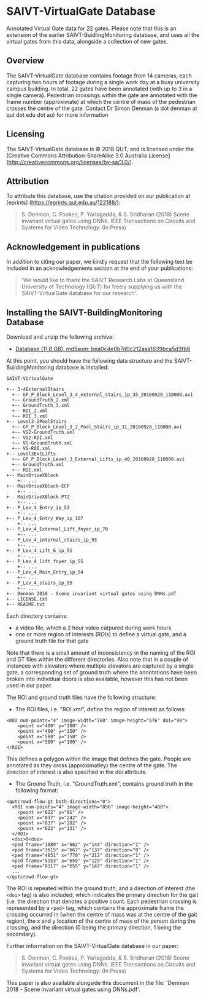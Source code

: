 # SAIVT-VirtualGate Database
Annotated Virtual Gate data for 22 gates. Please note that this is an extension of the earlier SAIVT-BuidlingMonitoring database, and uses all the virtual gates from this data, alongside a collection of new gates.

## **Overview**
The SAIVT-VirtualGate database contains footage from 14 cameras, each capturing two hours of footage during a single work day at a busy university campus building. In total, 22 gates have been annotated (with up to 3 in a single camera). Pedestrian crossings within the gate are annotated with the frame number (approximate) at which the centre of mass of the pedestrian crosses the centre of the gate. Contact Dr Simon Denman (s dot denman at qut dot edu dot au) for more information

## **Licensing** 
The SAIVT-VirtualGate database is © 2018 QUT, and is licensed under the [Creative Commons Attribution-ShareAlike 3.0 Australia License] (http://creativecommons.org/licenses/by-sa/3.0/).

## **Attribution**
To attribute this database, use the citation provided on our publication at [eprints] (https://eprints.qut.edu.au/122188/): 

> S. Denman, C. Fookes, P. Yarlagadda, & S. Sridharan (2018) Scene 
> invariant virtual gates using DNNs. IEEE Transactions on Circuits 
> and Systems for Video Technology. (In Press)

## **Acknowledgement in publications**
In addition to citing our paper, we kindly request that the following text be included in an acknowledgements section at the end of your publications:

> 'We would like to thank the SAIVT Research Labs at Queensland University of Technology (QUT) for freely supplying us with the SAIVT-VirtualGate database for our research'.

## **Installing the SAIVT-BuildingMonitoring Database**
Download and unzip the following archive:
- [Database (11.8 GB), md5sum: bea0c4e0b7d0c212aaa1639bca5d3fb6](https://data.researchdatafinder.qut.edu.au/dataset/063a99ed-a2b7-49c7-b900-1936c8c2a715/resource/45ffd801-5070-4f88-a065-dba88d94c9ed/download/saivt-virtualgate.tar.gz)

At this point, you should have the following data structure and the SAIVT-BuildingMonitoring database is installed:
```
SAIVT-VirtualGate 

+-- 3-4ExternalStairs
  +-- GP_P_Block_Level_3_4_external_stairs_ip_35_20160928_110000.avi
  +-- GroundTruth_2.xml
  +-- GroundTruth_3.xml
  +-- ROI_2.xml
  +-- ROI_3.xml
+-- Level3-2PoolStairs  
  +-- GP_P_Block_Level_3_2_Pool_Stairs_ip_31_20160928_110000.avi  
  +-- VG2-GroundTruth.xml  
  +-- VG2-ROI.xml  
  +-- VG-GroundTruth.xml  
  +-- VG-ROI.xml
+-- Level3ExtLifts   
  +-- GP_P_Block_Level_3_External_Lifts_ip_40_20160928_110000.avi  
  +-- GroundTruth.xml  
  +-- ROI.xml
+-- MainDriveXBlock  
    +-- ... 
+-- MainDriveXBlock-ECP  
    +-- ... 
+-- MainDriveXBlock-PTZ  
    +-- ... 
+-- P_Lev_4_Entry_ip_53       
    +-- ... 
+-- P_Lev_4_Entry_Way_ip_107  
    +-- ... 
+-- P_Lev_4_External_Lift_foyer_ip_70  
    +-- ... 
+-- P_Lev_4_internal_stairs_ip_93      
    +-- ... 
+-- P_Lev_4_Lift_6_ip_51      
    +-- ... 
+-- P_Lev_4_lift_foyer_ip_55  
    +-- ... 
+-- P_Lev_4_Main_Entry_ip_54
    +-- ... 
+-- P_Lev_4_stairs_ip_95
    +-- ... 
+-- Denman 2018 - Scene invariant virtual gates using DNNs.pdf 
+-- LICENSE.txt 
+-- README.txt
```
Each directory contains:
- a video file, which a 2 hour video catpured during work hours
- one or more region of interests (ROIs) to define a virtual gate, and a ground truth file for that gate

Note that there is a small amount of inconsistency in the naming of the ROI and GT files within the different directories. Also note that in a couple of instances with elevators where multiple elevators are captured by a single gate, a corresponding set of ground truth where the annotations have been broken into individual doors is also available, however this has not been used in our paper.

The ROI and ground truth files have the following structure:
- The ROI files, i.e. "ROI.xml", define the region of interest as follows:
```
<ROI num-points="4" image-width="768" image-height="576" doi="90">
	<point x="400" y="100" />
	<point x="400" y="150" />
	<point x="580" y="150" />
	<point x="580" y="100" />
</ROI>
```
This defines a polygon within the image that defines the gate. People are annotated as they cross (approximatley) the centre of the gate. The direction of interest is also specified in the doi attribute.

- The Ground Truth, i.e. "GroundTruth.xml", contains ground truth in the following format: 
```
<qutcrowd-flow-gt both-directions="0"> 
  <ROI num-points="4" image-width="856" image-height="480"> 
    <point x="622" y="91" /> 
    <point x="837" y="242" /> 
    <point x="837" y="282" /> 
    <point x="622" y="131" /> 
  </ROI> 
  <doi>0<doi> 
  <ped frame="1889" x="662" y="144" direction="1" /> 
  <ped frame="3615" x="667" y="137" direction="0" /> 
  <ped frame="4851" x="770" y="212" direction="1" /> 
  <ped frame="5153" x="659" y="129" direction="1" /> 
  <ped frame="6317" x="655" y="147" direction="1" /> 
  ... 
</qutcrowd-flow-gt> 
```
The ROI is repeated within the ground truth, and a direction of interest (the ```<doi>``` tag) is also included, which indicates the primary direction for the gait (i.e. the direction that denotes a positive count. Each pedestrian crossing is represented by a ```<ped>``` tag, which contains the approximate frame the crossing occurred in (when the centre of mass was at the centre of the gait region), the x and y location of the centre of mass of the person during the crossing, and the direction (0 being the primary direction, 1 being the secondary).

Further information on the SAIVT-VirtualGate database in our paper: 

> S. Denman, C. Fookes, P. Yarlagadda, & S. Sridharan (2018) Scene 
> invariant virtual gates using DNNs. IEEE Transactions on Circuits 
> and Systems for Video Technology. (In Press)

This paper is also available alongside this document in the file: 'Denman 2018 - Scene invariant virtual gates using DNNs.pdf'.
